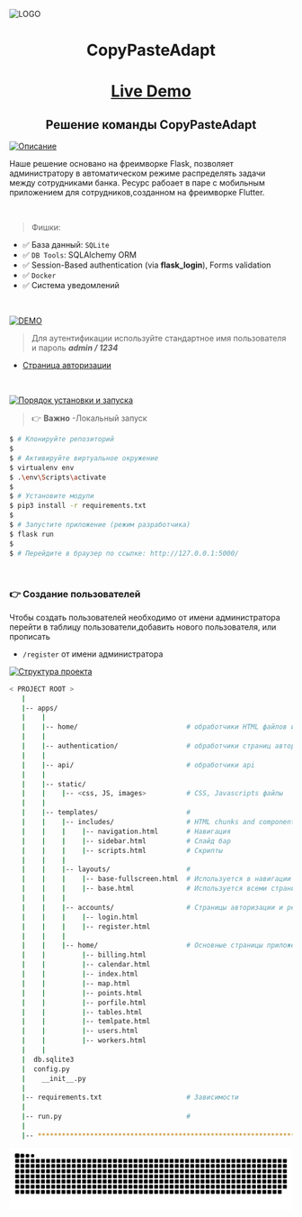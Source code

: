 



![LOGO](https://storage.blackterminal.com/source/img/emitents/background_img_logo/1/2VNzTGsSAtMWkjd1czBI5JXSmv0S-So8.jpg)

<h1 align="center">CopyPasteAdapt</h1>
<h1 align="center"><a href="https://14f7-2a00-1370-817a-44b1-94b-486c-f2a4-9a89.ngrok-free.app">Live Demo</a></h21>
<h2 align="center">Решение команды CopyPasteAdapt</h2>


[![Описание](https://readme-typing-svg.herokuapp.com?font=Fira+Code&pause=1000&color=008BFF&background=2DFFDA00&width=435&lines=%D0%9E%D0%BF%D0%B8%D1%81%D0%B0%D0%BD%D0%B8%D0%B5)](https://git.io/typing-svg)

Наше решение основано на фреимворке Flask, позволяет администратору в автоматическом режиме распределять задачи между сотрудниками банка. Ресурс рабоает в паре с мобильным приложением для сотрудников,созданном на фреимворке Flutter.

<br />

> Фишки:

- ✅ База данный: `SQLite`
- ✅ `DB Tools`: SQLAlchemy ORM
- ✅ Session-Based authentication (via **flask_login**), Forms validation
- ✅ `Docker`
- ✅ Система уведомлений



<br />

[![DEMO](https://readme-typing-svg.demolab.com?font=Fira+Code&pause=1000&color=008BFF&random=false&width=435&lines=DEMO)](https://git.io/typing-svg)

> Для аутентификации используйте стандартное имя пользователя и пароль ***admin / 1234***  

-  [Страница авторизации](https://14f7-2a00-1370-817a-44b1-94b-486c-f2a4-9a89.ngrok-free.app)

<br />

[![Порядок установки и запуска](https://readme-typing-svg.herokuapp.com?font=Fira+Code&pause=1000&color=008BFF&background=2DFFDA00&width=435&lines=%D0%9F%D0%BE%D1%80%D1%8F%D0%B4%D0%BE%D0%BA+%D1%83%D1%81%D1%82%D0%B0%D0%BD%D0%BE%D0%B2%D0%BA%D0%B8+%D0%B8+%D0%B7%D0%B0%D0%BF%D1%83%D1%81%D0%BA%D0%B0)](https://git.io/typing-svg)

> 👉 **Важно** -Локальный запуск 

```bash
$ # Клонируйте репозиторий
$
$ # Активируйте виртуальное окружение
$ virtualenv env
$ .\env\Scripts\activate
$
$ # Установите модули
$ pip3 install -r requirements.txt
$
$ # Запустите приложение (режим разработчика)
$ flask run 
$
$ # Перейдите в браузер по ссылке: http://127.0.0.1:5000/
```
<br />

### 👉 Создание пользователей

Чтобы создать пользователей необходимо от имени администратора перейти в таблицу пользователи,добавить нового пользователя, или прописать 
  - `/register` от имени администратора

[![Структура проекта](https://readme-typing-svg.demolab.com?font=Fira+Code&pause=1000&color=008BFF&random=false&width=435&lines=%D0%A1%D1%82%D1%80%D1%83%D0%BA%D1%82%D1%83%D1%80%D0%B0+%D0%BF%D1%80%D0%BE%D0%B5%D0%BA%D1%82%D0%B0)](https://git.io/typing-svg)

```bash
< PROJECT ROOT >
   |
   |-- apps/
   |    |
   |    |-- home/                           # обработчики HTML файлов из папки home
   |    |
   |    |-- authentication/                 # обработчики страниц авторизации и регистрации
   |    | 
   |    |-- api/                            # обработчики api
   |    |
   |    |-- static/
   |    |    |-- <css, JS, images>          # CSS, Javascripts файлы
   |    |
   |    |-- templates/                      #  
   |    |    |-- includes/                  # HTML chunks and components
   |    |    |    |-- navigation.html       # Навигация
   |    |    |    |-- sidebar.html          # Слайд бар 
   |    |    |    |-- scripts.html          # Скрипты
   |    |    |
   |    |    |-- layouts/                   # 
   |    |    |    |-- base-fullscreen.html  # Используется в навигации
   |    |    |    |-- base.html             # Используется всеми страницами
   |    |    |
   |    |    |-- accounts/                  # Страницы авторизации и регистрации
   |    |    |    |-- login.html            
   |    |    |    |-- register.html         
   |    |    |
   |    |    |-- home/                      # Основные страницы приложения
   |    |         |-- billing.html           
   |    |         |-- calendar.html         
   |    |         |-- index.html
   |    |         |-- map.html
   |    |         |-- points.html
   |    |         |-- porfile.html
   |    |         |-- tables.html
   |    |         |-- temlpate.html
   |    |         |-- users.html
   |    |         |-- workers.html                         
   |    |
   |  db.sqlite3
   |  config.py                             
   |    __init__.py                         
   |
   |-- requirements.txt                     # Зависимости
   |
   |-- run.py                               # 
   |
   |-- ************************************************************************
```

![](https://github.com/Platane/snk/raw/output/github-contribution-grid-snake.svg)

